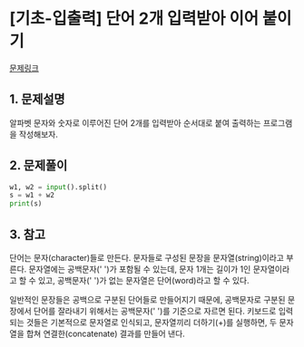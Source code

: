 # [기초-입출력] 단어 2개 입력받아 이어 붙이기

[문제링크](https://codeup.kr/problem.php?id=6024)



## 1. 문제설명

알파벳 문자와 숫자로 이루어진 단어 2개를 입력받아
순서대로 붙여 출력하는 프로그램을 작성해보자.




## 2. 문제풀이

```python
w1, w2 = input().split()
s = w1 + w2
print(s)
```



## 3. 참고

단어는 문자(character)들로 만든다.
문자들로 구성된 문장을 문자열(string)이라고 부른다.
문자열에는 공백문자(' ')가 포함될 수 있는데, 
문자 1개는 길이가 1인 문자열이라고 할 수 있고, 공백문자(' ')가 없는 문자열은 단어(word)라고 할 수 있다.

일반적인 문장들은 공백으로 구분된 단어들로 만들어지기 때문에,
공백문자로 구분된 문장에서 단어를 잘라내기 위해서는 공백문자(' ')를 기준으로 자르면 된다.
키보드로 입력되는 것들은 기본적으로 문자열로 인식되고, 문자열끼리 더하기(+)를 실행하면,
두 문자열을 합쳐 연결한(concatenate) 결과를 만들어 낸다.

